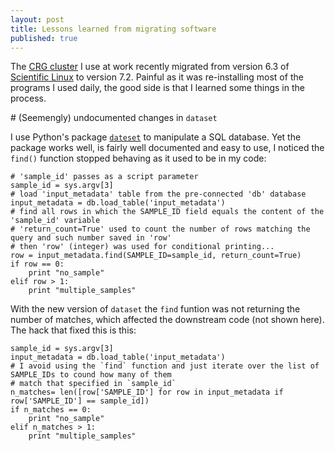 ```yaml
---
layout: post
title: Lessons learned from migrating software
published: true
---
```


The [CRG cluster](http://www.linux.crg.es/index.php/Main_Page) I use at work recently migrated from version 6.3 of [Scientific Linux](https://www.scientificlinux.org/) to version 7.2. Painful as it was re-installing most of the programs I used daily, the good side is that I learned some things in the process.

# (Seemengly) undocumented changes in `dataset`

I use Python's package [`dateset`](https://dataset.readthedocs.io/en/latest/) to manipulate a SQL database. Yet the package works well, is fairly well documented and easy to use, I noticed the `find()` function stopped behaving as it used to be in my code: 
```
# 'sample_id' passes as a script parameter
sample_id = sys.argv[3]
# load 'input_metadata' table from the pre-connected 'db' database
input_metadata = db.load_table('input_metadata')
# find all rows in which the SAMPLE_ID field equals the content of the 'sample_id' variable
# 'return_count=True' used to count the number of rows matching the query and such number saved in 'row'
# then 'row' (integer) was used for conditional printing...
row = input_metadata.find(SAMPLE_ID=sample_id, return_count=True)
if row == 0:
	print "no_sample"
elif row > 1:
	print "multiple_samples"
```
With the new version of `dataset` the `find` funtion was not returning the number of matches, which affected the downstream code (not shown here). The hack that fixed this is this:
```
sample_id = sys.argv[3]
input_metadata = db.load_table('input_metadata')
# I avoid using the `find` function and just iterate over the list of SAMPLE_IDs to cound how many of them
# match that specified in `sample_id`
n_matches= len([row['SAMPLE_ID'] for row in input_metadata if row['SAMPLE_ID'] == sample_id])
if n_matches == 0:
	print "no_sample"
elif n_matches > 1:
	print "multiple_samples"
```
